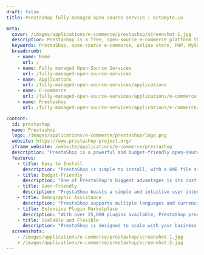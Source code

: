 ```yaml
---
draft: false
title: Prestashop fully managed open source service | OctaByte.io

meta:
  cover: /images/applications/e-commerce/prestashop/screenshot-1.jpg
  description: PrestaShop is a free, open-source e-commerce platform that allows you to build, manage, and grow your online store with ease. It offers budget-friendly features, easy installation, and full customization with thousands of plugins.
  keywords: PrestaShop, open-source e-commerce, online store, PHP, MySQL, free shopping cart, e-commerce platform, customizable store, responsive design, multilingual e-commerce, budget-friendly platform, PrestaShop features
  breadcrumb:
    - name: Home
      url: /
    - name: Fully managed Open-Source Services
      url: /fully-managed-open-source-services
    - name: Applications
      url: /fully-managed-open-source-services/applications
    - name: E-commerce
      url: /fully-managed-open-source-services/applications/e-commerce
    - name: Prestashop
      url: /fully-managed-open-source-services/applications/e-commerce/prestashop

content:
  id: prestashop
  name: Prestashop
  logo: /images/applications/e-commerce/prestashop/logo.png
  website: https://www.prestashop-project.org/
  iframe_website: /website/applications/e-commerce/prestashop
  description: "PrestaShop is a powerful and budget-friendly open-source e-commerce platform designed to simplify the process of creating and managing online stores. Built on the PHP programming language with support for the MySQL database, PrestaShop is fully customizable and comes with a wide range of features. With easy installation, a user-friendly interface, and over 25,000 plugins available, PrestaShop is the ideal solution for both beginners and experienced merchants. The platform supports multiple languages and currencies, ensuring that your online store can cater to a global audience. Whether you're a small startup or a growing business, PrestaShop helps you create a professional, responsive, and scalable e-commerce website at no cost."
  features:
    - title: Easy to Install
      description: "PrestaShop is simple to install, with a 6MB file size that ensures a fast download and setup. Even users with slow internet connections can deploy this e-commerce platform in just a few clicks, making it an ideal choice for merchants who need a hassle-free installation process."
    - title: Budget-Friendly
      description: "One of PrestaShop's biggest advantages is its cost-effectiveness. As an open-source platform, it’s free to use with no licensing fees, enabling merchants to set up their online stores with minimal investment. This is perfect for startups and small businesses looking for an affordable e-commerce solution."
    - title: User-Friendly
      description: "PrestaShop boasts a simple and intuitive user interface. You don't need technical expertise to manage your store, thanks to its easy-to-use back-end. Additionally, with over 25,000 plugins, you can easily enhance your store’s functionality and customize it to meet your specific needs."
    - title: Demographic Assistance
      description: "PrestaShop supports multiple languages and currencies, making it easy to localize your online store. This feature helps store owners reach international customers, with support for approximately 40 to 45 languages and seamless integration of currencies from around the world."
    - title: Extensive Plugin Marketplace
      description: "With over 25,000 plugins available, PrestaShop provides endless customization options. Whether you need tools for payment gateways, shipping, SEO, or marketing, the vast plugin library ensures that you can optimize your store to meet your business requirements."
    - title: Scalable and Flexible
      description: "PrestaShop is designed to scale with your business. As your online store grows, you can add new features, improve performance, and expand to new markets. The platform is highly flexible, making it suitable for businesses of all sizes, from small startups to large enterprises."
  screenshots:
    - /images/applications/e-commerce/prestashop/screenshot-1.jpg
    - /images/applications/e-commerce/prestashop/screenshot-2.jpg
---
```

